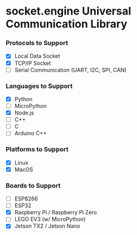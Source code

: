 # socket.engine Universal Communication Library

### Protocols to Support

- [x] Local Data Socket
- [x] TCP/IP Socket
- [ ] Serial Communication (UART, I2C, SPI, CAN)

### Languages to Support

- [x] Python
- [ ] MicroPython
- [x] Node.js
- [ ] C++
- [ ] C
- [ ] Arduino C++

### Platforms to Support

- [x] Linux
- [x] MacOS

### Boards to Support

- [ ] ESP8266
- [ ] ESP32
- [x] Raspberry Pi / Raspberry Pi Zero
- [ ] LEGO EV3 (w/ MicroPython)
- [x] Jetson TX2 / Jetson Nano
